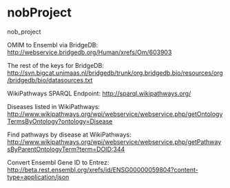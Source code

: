 nobProject
==========

nob_project

OMIM to Ensembl via BridgeDB: http://webservice.bridgedb.org/Human/xrefs/Om/603903

The rest of the keys for BridgeDB: http://svn.bigcat.unimaas.nl/bridgedb/trunk/org.bridgedb.bio/resources/org/bridgedb/bio/datasources.txt

WikiPathways SPARQL Endpoint: http://sparql.wikipathways.org/

Diseases listed in WikiPathways: http://www.wikipathways.org/wpi/webservice/webservice.php/getOntologyTermsByOntology?ontology=Disease

Find pathways by disease at WikiPathways: http://www.wikipathways.org/wpi/webservice/webservice.php/getPathwaysByParentOntologyTerm?term=DOID:344

Convert Ensembl Gene ID to Entrez: http://beta.rest.ensembl.org/xrefs/id/ENSG00000059804?content-type=application/json
